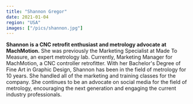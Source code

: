 ```yaml
---
title: "Shannon Gregor"
date: 2021-01-04
region: "USA"
images: ["/pics/shannon.jpg"]
---
```


**Shannon is a CNC retrofit enthusiast and metrology advocate at MachMotion.** She was previously the Marketing Specialist at Made To Measure, an expert metrology lab. Currently, Marketing Manager for MachMotion, a CNC controller retrofitter. With her Bachelor's Degree of Fine Art in Graphic Design, Shannon has been in the field of metrology for 10 years. She handled all of the marketing and training classes for the company. She continues to be an advocate on social media for the field of metrology, encouraging the next generation and engaging the current industry professionals.